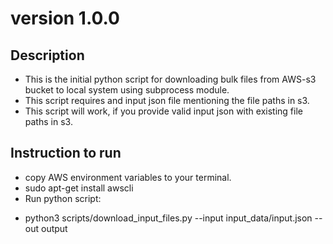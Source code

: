# version 1.0.0
## Description
* This is the initial python script for downloading bulk files from AWS-s3 bucket to local system using subprocess module.
* This script requires and input json file mentioning the file paths in s3.
* This script will work, if you provide valid input json with existing file paths in s3.

## Instruction to run 
* copy AWS environment variables to your terminal.
* sudo apt-get install awscli
* Run python script:
- python3 scripts/download_input_files.py --input input_data/input.json --out output